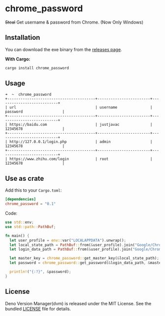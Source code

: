 # chrome_password

~~Steal~~ Get username & password from Chrome. (Now Only Windows)

## Installation

You can download the exe binary from the
[releases page](https://github.com/justjavac/chrome_password.rs/releases).

**With Cargo:**

```powershell
cargo install chrome_password
```

## Usage

```plain
➜  ~  chrome_password
+----------------------------------------+------------------------+---------------------------+
| url                                    | username               | password                  |
+----------------------------------------+------------------------+---------------------------+ 
| https://baidu.com                      | justjavac              | 12345678                  | 
+----------------------------------------+------------------------+---------------------------+ 
| http://127.0.0.1/login.php             | admin                  | 12345678                  | 
+----------------------------------------+------------------------+---------------------------+ 
| https://www.zhihu.com/login            | root                   | 12345678                  |
```

## Use as crate

Add this to your `Cargo.toml`:

```toml
[dependencies]
chrome_password = "0.1"
```

Code:

```rust
use std::env;
use std::path::PathBuf;

fn main() {
  let user_profile = env::var("LOCALAPPDATA").unwrap();
  let local_state_path = PathBuf::from(&user_profile).join("Google/Chrome/User Data/Local State");
  let login_data_path = PathBuf::from(&user_profile).join("Google/Chrome/User Data/Default/Login Data");

  let master_key = chrome_password::get_master_key(&local_state_path);
  let password = chrome_password::get_password(&login_data_path, &master_key);

  println!("{:?}", &password);
}
```

## License

Deno Version Manager(dvm) is released under the MIT License. See the bundled
[LICENSE](./LICENSE) file for details.
